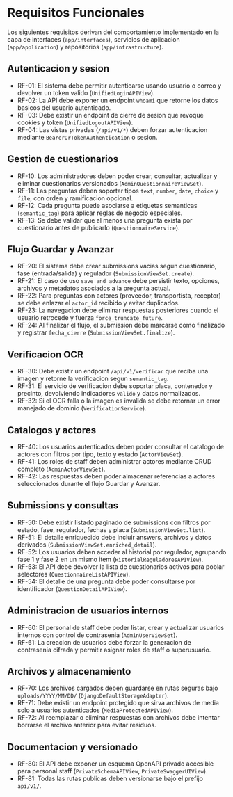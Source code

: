 # Requisitos Funcionales

Los siguientes requisitos derivan del comportamiento implementado en la capa de interfaces (`app/interfaces`), servicios de aplicacion (`app/application`) y repositorios (`app/infrastructure`).

## Autenticacion y sesion
- RF-01: El sistema debe permitir autenticarse usando usuario o correo y devolver un token valido (`UnifiedLoginAPIView`).
- RF-02: La API debe exponer un endpoint `whoami` que retorne los datos basicos del usuario autenticado.
- RF-03: Debe existir un endpoint de cierre de sesion que revoque cookies y token (`UnifiedLogoutAPIView`).
- RF-04: Las vistas privadas (`/api/v1/*`) deben forzar autenticacion mediante `BearerOrTokenAuthentication` o sesion.

## Gestion de cuestionarios
- RF-10: Los administradores deben poder crear, consultar, actualizar y eliminar cuestionarios versionados (`AdminQuestionnaireViewSet`).
- RF-11: Las preguntas deben soportar tipos `text`, `number`, `date`, `choice` y `file`, con orden y ramificacion opcional.
- RF-12: Cada pregunta puede asociarse a etiquetas semanticas (`semantic_tag`) para aplicar reglas de negocio especiales.
- RF-13: Se debe validar que al menos una pregunta exista por cuestionario antes de publicarlo (`QuestionnaireService`).

## Flujo Guardar y Avanzar
- RF-20: El sistema debe crear submissions vacias segun cuestionario, fase (entrada/salida) y regulador (`SubmissionViewSet.create`).
- RF-21: El caso de uso `save_and_advance` debe persistir texto, opciones, archivos y metadatos asociados a la pregunta actual.
- RF-22: Para preguntas con actores (proveedor, transportista, receptor) se debe enlazar el `actor_id` recibido y evitar duplicados.
- RF-23: La navegacion debe eliminar respuestas posteriores cuando el usuario retrocede y fuerza `force_truncate_future`.
- RF-24: Al finalizar el flujo, el submission debe marcarse como finalizado y registrar `fecha_cierre` (`SubmissionViewSet.finalize`).

## Verificacion OCR
- RF-30: Debe existir un endpoint `/api/v1/verificar` que reciba una imagen y retorne la verificacion segun `semantic_tag`.
- RF-31: El servicio de verificacion debe soportar placa, contenedor y precinto, devolviendo indicadores `valido` y datos normalizados.
- RF-32: Si el OCR falla o la imagen es invalida se debe retornar un error manejado de dominio (`VerificationService`).

## Catalogos y actores
- RF-40: Los usuarios autenticados deben poder consultar el catalogo de actores con filtros por tipo, texto y estado (`ActorViewSet`).
- RF-41: Los roles de staff deben administrar actores mediante CRUD completo (`AdminActorViewSet`).
- RF-42: Las respuestas deben poder almacenar referencias a actores seleccionados durante el flujo Guardar y Avanzar.

## Submissions y consultas
- RF-50: Debe existir listado paginado de submissions con filtros por estado, fase, regulador, fechas y placa (`SubmissionViewSet.list`).
- RF-51: El detalle enriquecido debe incluir answers, archivos y datos derivados (`SubmissionViewSet.enriched_detail`).
- RF-52: Los usuarios deben acceder al historial por regulador, agrupando fase 1 y fase 2 en un mismo item (`HistorialReguladoresAPIView`).
- RF-53: El API debe devolver la lista de cuestionarios activos para poblar selectores (`QuestionnaireListAPIView`).
- RF-54: El detalle de una pregunta debe poder consultarse por identificador (`QuestionDetailAPIView`).

## Administracion de usuarios internos
- RF-60: El personal de staff debe poder listar, crear y actualizar usuarios internos con control de contrasenia (`AdminUserViewSet`).
- RF-61: La creacion de usuarios debe forzar la generacion de contrasenia cifrada y permitir asignar roles de staff o superusuario.

## Archivos y almacenamiento
- RF-70: Los archivos cargados deben guardarse en rutas seguras bajo `uploads/YYYY/MM/DD/` (`DjangoDefaultStorageAdapter`).
- RF-71: Debe existir un endpoint protegido que sirva archivos de media solo a usuarios autenticados (`MediaProtectedAPIView`).
- RF-72: Al reemplazar o eliminar respuestas con archivos debe intentar borrarse el archivo anterior para evitar residuos.

## Documentacion y versionado
- RF-80: El API debe exponer un esquema OpenAPI privado accesible para personal staff (`PrivateSchemaAPIView`, `PrivateSwaggerUIView`).
- RF-81: Todas las rutas publicas deben versionarse bajo el prefijo `api/v1/`.
